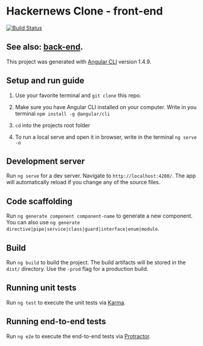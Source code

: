 # Hackernews Clone - front-end

[![Build Status](https://travis-ci.org/KIMB0/LSD_frontend.svg?branch=master)](https://travis-ci.org/KIMB0/LSD_frontend)

## See also: [back-end](https://github.com/AlexanderFalk/hackernews_backend).

This project was generated with [Angular CLI](https://github.com/angular/angular-cli) version 1.4.9.

## Setup and run guide

1. Use your favorite terminal and `git clone` this repo.

2. Make sure you have Angular CLI installed on your computer. Write in you terminal `npm install -g @angular/cli`

3. `cd` into the projects root folder

4. To run a local serve and open it in browser, write in the terminal `ng serve -o`

## Development server

Run `ng serve` for a dev server. Navigate to `http://localhost:4200/`. The app will automatically reload if you change any of the source files.

## Code scaffolding

Run `ng generate component component-name` to generate a new component. You can also use `ng generate directive|pipe|service|class|guard|interface|enum|module`.

## Build

Run `ng build` to build the project. The build artifacts will be stored in the `dist/` directory. Use the `-prod` flag for a production build.


## Running unit tests

Run `ng test` to execute the unit tests via [Karma](https://karma-runner.github.io).

## Running end-to-end tests

Run `ng e2e` to execute the end-to-end tests via [Protractor](http://www.protractortest.org/).
